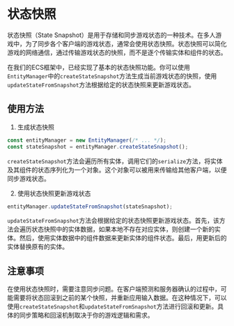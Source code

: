 # 状态快照

状态快照（State Snapshot）是用于存储和同步游戏状态的一种技术。在多人游戏中，为了同步各个客户端的游戏状态，通常会使用状态快照。状态快照可以简化游戏的网络通信，通过传输游戏状态的快照，而不是逐个传输实体和组件的状态。

在我们的ECS框架中，已经实现了基本的状态快照功能。你可以使用`EntityManager`中的`createStateSnapshot`方法生成当前游戏状态的快照，使用`updateStateFromSnapshot`方法根据给定的状态快照来更新游戏状态。

## 使用方法

1. 生成状态快照

```typescript
const entityManager = new EntityManager(/* ... */);
const stateSnapshot = entityManager.createStateSnapshot();
```

`createStateSnapshot`方法会遍历所有实体，调用它们的`serialize`方法，将实体及其组件的状态序列化为一个对象。这个对象可以被用来传输给其他客户端，以便同步游戏状态。

2. 使用状态快照更新游戏状态

```typescript
entityManager.updateStateFromSnapshot(stateSnapshot);
```

`updateStateFromSnapshot`方法会根据给定的状态快照更新游戏状态。首先，该方法会遍历状态快照中的实体数据，如果本地不存在对应实体，则创建一个新的实体。然后，使用实体数据中的组件数据来更新实体的组件状态。最后，用更新后的实体替换原有的实体。

## 注意事项

在使用状态快照时，需要注意同步问题。在客户端预测和服务器确认的过程中，可能需要将状态回滚到之前的某个快照，并重新应用输入数据。在这种情况下，可以使用`createStateSnapshot`和`updateStateFromSnapshot`方法进行回滚和更新。具体的同步策略和回滚机制取决于你的游戏逻辑和需求。